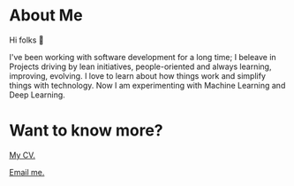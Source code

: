 # About Me
Hi folks :wave: 

I've been working with software development for a long time; I beleave in Projects driving by lean initiatives, people-oriented and always learning, improving, evolving. 
I love to learn about how things work and simplify things with technology. 
Now I am experimenting with Machine Learning and Deep Learning.



# Want to know more?

[My CV.](https://www.linkedin.com/in/guilhermesg)

[Email me.](mailto:guilhermesg@gmail.com) 
